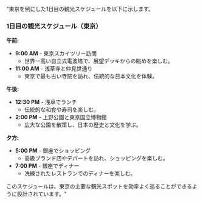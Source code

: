 "東京を例にした1日目の観光スケジュールを以下に示します。

### 1日目の観光スケジュール（東京）

**午前:**
- **9:00 AM** - 東京スカイツリー訪問
  - 世界一高い自立式電波塔で、展望デッキからの眺めを楽しむ。
- **11:00 AM** - 浅草寺と仲見世通り
  - 東京で最も古い寺院を訪れ、伝統的な日本文化を体験。

**午後:**
- **12:30 PM** - 浅草でランチ
  - 伝統的な和食や寿司を楽しむ。
- **2:00 PM** - 上野公園と東京国立博物館
  - 広大な公園を散策し、日本の歴史と文化を学ぶ。

**夕方:**
- **5:00 PM** - 銀座でショッピング
  - 高級ブランド店やデパートを訪れ、ショッピングを楽しむ。
- **7:00 PM** - 銀座でディナー
  - 洗練されたレストランでのディナーを楽しむ。

このスケジュールは、東京の主要な観光スポットを効率よく巡ることができるように設計されています。"